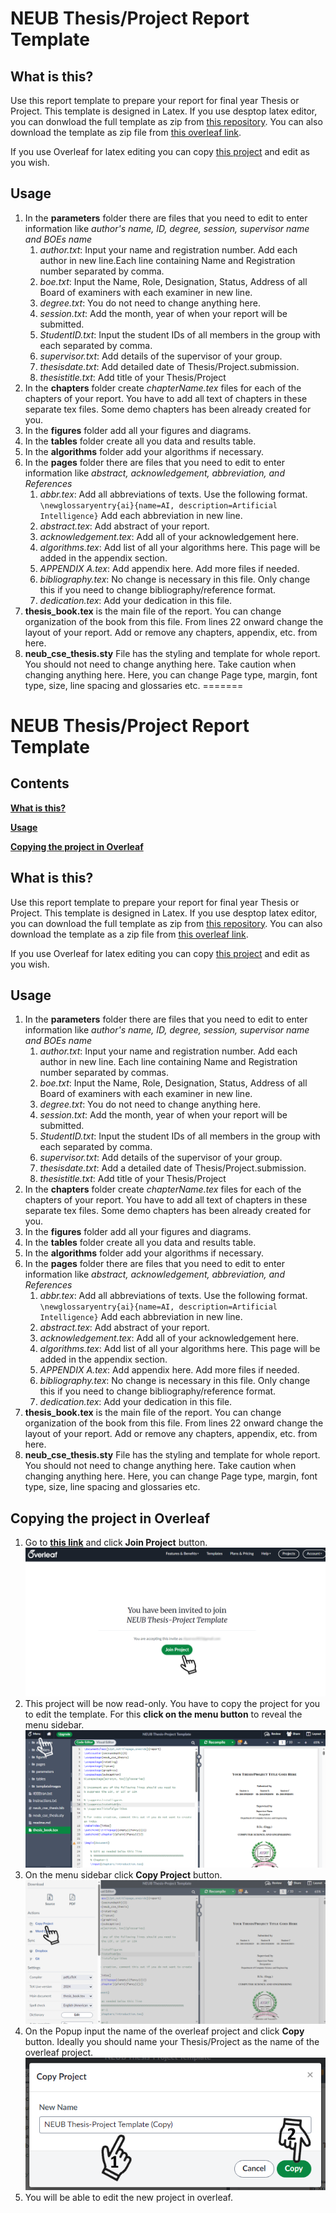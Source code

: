 # NEUB Thesis/Project Report Template
## What is this?
Use this report template to prepare your report for final year Thesis or Project. This template is designed in Latex. If you use desptop latex editor, you can donwload the full template as zip from [this repository](https://codeload.github.com/shparvez001/NEUB-Thesis-Project-Template/zip/refs/heads/main). You can also download the template as zip file from [this overleaf link](https://www.overleaf.com/read/gqnnyxfmhbky#a0ccf7). 

If you use Overleaf for latex editing you can copy [this project](https://www.overleaf.com/read/gqnnyxfmhbky#a0ccf7) and edit as you wish.

## Usage
1. In the **parameters** folder there are files that you need to edit to enter information like *author's name, ID, degree, session, supervisor name and BOEs name*
    1. *author.txt*: Input your name and registration number. Add each author in new line.Each line containing Name and Registration number separated by comma.
    2. *boe.txt*: Input the Name, Role, Designation, Status, Address of all Board of examiners with each examiner in new line. 
    3. *degree.txt*: You do not need to change anything here.
    4. *session.txt*: Add the month, year of when your report will be submitted.
    5. *StudentID.txt*: Input the student IDs of all members in the group with each separated by comma.
    6. *supervisor.txt*: Add details of the supervisor of your group.
    7. *thesisdate.txt*: Add detailed date of Thesis/Project.submission.
    8. *thesistitle.txt*: Add title of your Thesis/Project
2. In the **chapters** folder create *chapterName.tex* files for each of the chapters of your report. You have to add all text of chapters in these separate tex files. Some demo chapters has been already created for you.
3. In the **figures** folder add all your figures and diagrams.
4. In the **tables** folder create all you data and results table. 
5. In the **algorithms** folder add your algorithms if necessary.
6.  In the **pages** folder there are files that you need to edit to enter information like *abstract, acknowledgement, abbreviation, and References*
    1. *abbr.tex*: Add all abbreviations of texts. Use the following format.
    `\newglossaryentry{ai}{name=AI, description=Artificial Intelligence}`
    Add each abbreviation in new line.
    2. *abstract.tex*: Add abstract of your report.
    3. *acknowledgement.tex*: Add all of your acknowledgement here. 
    4. *algorithms.tex*: Add list of all your algorithms here. This page will be added in the appendix section.
    5. *APPENDIX A.tex*: Add appendix here. Add more files if needed.
    6. *bibliography.tex*: No change is necessary in this file. Only change this if you need to change bibliography/reference format.
    7. *dedication.tex*: Add your dedication in this file.
7. **thesis_book.tex** is the main file of the report. You can change organization of the book from this file. From lines 22 onward change the layout of your report. Add or remove any chapters, appendix, etc. from here.
8. **neub_cse_thesis.sty** File has the styling and template for whole report. You should not need to change anything here. Take caution when changing anything here. Here, you can change Page type, margin, font type, size, line spacing and glossaries etc.
=======
# NEUB Thesis/Project Report Template
## Contents
**[What is this?](#what-is-this)**

**[Usage](#usage)**

**[Copying the project in Overleaf](#copying-the-project-in-overleaf)**

## What is this?
Use this report template to prepare your report for final year Thesis or Project. This template is designed in Latex. If you use desptop latex editor, you can download the full template as zip from [this repository](https://codeload.github.com/shparvez001/NEUB-Thesis-Project-Template/zip/refs/heads/main). You can also download the template as a zip file from [this overleaf link](https://www.overleaf.com/read/gqnnyxfmhbky#a0ccf7). 

If you use Overleaf for latex editing you can copy [this project](https://www.overleaf.com/read/gqnnyxfmhbky#a0ccf7) and edit as you wish.

## Usage
1. In the **parameters** folder there are files that you need to edit to enter information like *author's name, ID, degree, session, supervisor name and BOEs name*
    1. *author.txt*: Input your name and registration number. Add each author in new line. Each line containing Name and Registration number separated by commas.
    2. *boe.txt*: Input the Name, Role, Designation, Status, Address of all Board of examiners with each examiner in new line. 
    3. *degree.txt*: You do not need to change anything here.
    4. *session.txt*: Add the month, year of when your report will be submitted.
    5. *StudentID.txt*: Input the student IDs of all members in the group with each separated by comma.
    6. *supervisor.txt*: Add details of the supervisor of your group.
    7. *thesisdate.txt*: Add a detailed date of Thesis/Project.submission.
    8. *thesistitle.txt*: Add title of your Thesis/Project
2. In the **chapters** folder create *chapterName.tex* files for each of the chapters of your report. You have to add all text of chapters in these separate tex files. Some demo chapters has been already created for you.
3. In the **figures** folder add all your figures and diagrams.
4. In the **tables** folder create all you data and results table. 
5. In the **algorithms** folder add your algorithms if necessary.
6.  In the **pages** folder there are files that you need to edit to enter information like *abstract, acknowledgement, abbreviation, and References*
    1. *abbr.tex*: Add all abbreviations of texts. Use the following format.
    `\newglossaryentry{ai}{name=AI, description=Artificial Intelligence}`
    Add each abbreviation in new line.
    2. *abstract.tex*: Add abstract of your report.
    3. *acknowledgement.tex*: Add all of your acknowledgement here. 
    4. *algorithms.tex*: Add list of all your algorithms here. This page will be added in the appendix section.
    5. *APPENDIX A.tex*: Add appendix here. Add more files if needed.
    6. *bibliography.tex*: No change is necessary in this file. Only change this if you need to change bibliography/reference format.
    7. *dedication.tex*: Add your dedication in this file.
7. **thesis_book.tex** is the main file of the report. You can change organization of the book from this file. From lines 22 onward change the layout of your report. Add or remove any chapters, appendix, etc. from here.
8. **neub_cse_thesis.sty** File has the styling and template for whole report. You should not need to change anything here. Take caution when changing anything here. Here, you can change Page type, margin, font type, size, line spacing and glossaries etc.

## Copying the project in Overleaf
1. Go to **[this link](https://www.overleaf.com/read/gqnnyxfmhbky#a0ccf7)** and click **Join Project** button.
![Join Project Page](templateImages/forInstructions/overleaf1.png "Join Project Page")
2. This project will be now read-only. You have to copy the project for you to edit the template. For this **click on the menu button** to reveal the menu sidebar.
![Project Page](templateImages/forInstructions/overleaf2.png "Project Page")
3. On the menu sidebar click **Copy Project** button.
![Menu Sidebar](templateImages/forInstructions/overleaf3.png "Menu Sidebar")
4. On the Popup input the name of the overleaf project and click **Copy** button. Ideally you should name your Thesis/Project as the name of the overleaf project.
![Copy Project Popup](templateImages/forInstructions/overleaf4.png "Copy Project Popup")
5. You will be able to edit the new project in overleaf.


